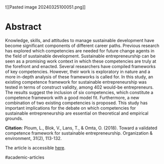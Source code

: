 
![[Pasted image 20240325100051.png]]

# Abstract
Knowledge, skills, and attitudes to manage sustainable development have become significant components of different career paths. Previous research has explored which competencies are needed for future change agents in the field of sustainable development. Sustainable entrepreneurship can be seen as a promising work context in which these competencies are truly at the forefront and enacted. Several researchers have compiled frameworks of key competencies. However, their work is exploratory in nature and a more in-depth analysis of these frameworks is called for. In this study, an existing competence framework for sustainable entrepreneurship was tested in terms of construct validity, among 402 would-be entrepreneurs. The results suggest the inclusion of six competencies, which constitute a competence framework with a good model fit. Furthermore, a new combination of two existing competencies is proposed. This study has important implications for the debate on which competencies for sustainable entrepreneurship are essential on theoretical and empirical grounds.

**Citation**: Ploum, L., Blok, V., Lans, T., & Omta, O. (2018). Toward a validated competence framework for sustainable entrepreneurship. Organization & environment, 31(2), 113-132.

The article is accessible [here](https://journals.sagepub.com/doi/full/10.1177/1086026617697039).

#academic-articles